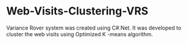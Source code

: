 # Web-Visits-Clustering-VRS
Variance Rover system was created using C#.Net. It was developed to cluster the web visits using Optimized K -means algorithm. 

